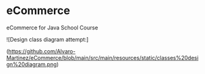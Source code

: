 # eCommerce
eCommerce for Java School Course

![Design class diagram attempt:]

(https://github.com/Alvaro-Martinez/eCommerce/blob/main/src/main/resources/static/classes%20design%20diagram.png)
